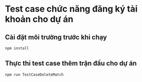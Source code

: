 # Test case chức năng đăng ký tài khoản cho dự án

## Cài đặt môi trường trước khi chạy

```sh
npm install


```

## Thực thi test case thêm trận đấu cho dự án

```sh
npm run TestCaseDeleteMatch


```
